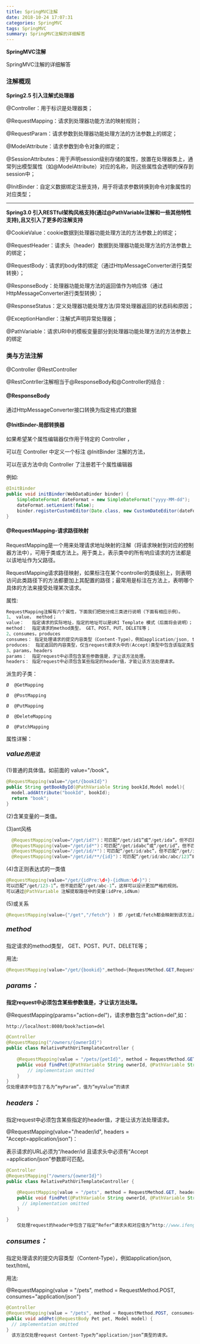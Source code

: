 ```yaml
---
title: SpringMVC注解
date: 2018-10-24 17:07:31
categories: SpringMVC
tags: SpringMVC
summary: SpringMVC注解的详细解答
---
```

**SpringMVC注解**

SpringMVC注解的详细解答

### 注解概观

**Spring2.5 引入注解式处理器**

@Controller：用于标识是处理器类；

@RequestMapping：请求到处理器功能方法的映射规则；

@RequestParam：请求参数到处理器功能处理方法的方法参数上的绑定；

@ModelAttribute：请求参数到命令对象的绑定；

@SessionAttributes：用于声明session级别存储的属性，放置在处理器类上，通常列出模型属性（如@ModelAttribute）对应的名称，则这些属性会透明的保存到session中；

@InitBinder：自定义数据绑定注册支持，用于将请求参数转换到命令对象属性的对应类型；

---

**Spring3.0 引入RESTful架构风格支持(通过@PathVariable注解和一些其他特性支持),且又引入了更多的注解支持**

@CookieValue：cookie数据到处理器功能处理方法的方法参数上的绑定；

@RequestHeader：请求头（header）数据到处理器功能处理方法的方法参数上的绑定；

@RequestBody：请求的body体的绑定（通过HttpMessageConverter进行类型转换）；

@ResponseBody：处理器功能处理方法的返回值作为响应体（通过HttpMessageConverter进行类型转换）；

@ResponseStatus：定义处理器功能处理方法/异常处理器返回的状态码和原因；

@ExceptionHandler：注解式声明异常处理器；

@PathVariable：请求URI中的模板变量部分到处理器功能处理方法的方法参数上的绑定

### 类与方法注解

@Controller @RestController

@RestContrller注解相当于@ResponseBody和@Controller的结合 :

#### @ResponseBody

通过HttpMessageConverter接口转换为指定格式的数据

#### @InitBinder-局部转换器

如果希望某个属性编辑器仅作用于特定的 Controller ，

可以在 Controller 中定义一个标注 @InitBinder 注解的方法，

可以在该方法中向 Controller 了注册若干个属性编辑器

例如:
```java
@InitBinder
public void initBinder(WebDataBinder binder) {
    SimpleDateFormat dateFormat = new SimpleDateFormat("yyyy-MM-dd");
    dateFormat.setLenient(false);
    binder.registerCustomEditor(Date.class, new CustomDateEditor(dateFormat, false));
}
```

#### @RequestMapping-请求路径映射

RequestMapping是一个用来处理请求地址映射的注解（将请求映射到对应的控制器方法中），可用于类或方法上。用于类上，表示类中的所有响应请求的方法都是以该地址作为父路径。

RequestMapping请求路径映射，如果标注在某个controller的类级别上，则表明访问此类路径下的方法都要加上其配置的路径；最常用是标注在方法上，表明哪个具体的方法来接受处理某次请求。

属性:
```java
RequestMapping注解有六个属性，下面我们把她分成三类进行说明（下面有相应示例）。
1、 value， method；
value：   指定请求的实际地址，指定的地址可以是URI Template 模式（后面将会说明）；
method：  指定请求的method类型， GET、POST、PUT、DELETE等；
2、consumes，produces
consumes： 指定处理请求的提交内容类型（Content-Type），例如application/json, text/html;
produces:  指定返回的内容类型，仅当request请求头中的(Accept)类型中包含该指定类型才返回；
3、params，headers
params：  指定request中必须包含某些参数值是，才让该方法处理。
headers： 指定request中必须包含某些指定的header值，才能让该方法处理请求。
```

派生的子类：
```
Ø  @GetMapping

Ø  @PostMapping

Ø  @PutMapping

Ø  @DeleteMapping

Ø  @PatchMapping
```

属性详解：

##### <font size=4>value</font>的用法

(1)普通的具体值。如前面的 value="/book"。
```java
@RequestMapping(value="/get/{bookId}")
public String getBookById(@PathVariable String bookId,Model model){
  model.addAttribute("bookId", bookId);
  return "book";
} 
```

(2)含某变量的一类值。

(3)ant风格
```java
  @RequestMapping(value="/get/id?")：可匹配“/get/id1”或“/get/ida”，但不匹配“/get/id”或“/get/idaa”;
  @RequestMapping(value="/get/id*")：可匹配“/get/idabc”或“/get/id”，但不匹配“/get/idabc/abc”;
  @RequestMapping(value="/get/id/*")：可匹配“/get/id/abc”，但不匹配“/get/idabc”;
  @RequestMapping(value="/get/id/**/{id}")：可匹配“/get/id/abc/abc/123”或“/get/id/123”，也就是Ant风格和URI模板变量风格可混用。
```

(4)含正则表达式的一类值
```java
@RequestMapping(value="/get/{idPre:\d+}-{idNum:\d+}")：
可以匹配“/get/123-1”，但不能匹配“/get/abc-1”，这样可以设计更加严格的规则。
可以通过@PathVariable 注解提取路径中的变量(idPre,idNum)
```

(5)或关系
```java
@RequestMapping(value={"/get","/fetch"} ) 即 /get或/fetch都会映射到该方法上。
```

##### <font size=4>method</font>

指定请求的method类型， GET、POST、PUT、DELETE等；

用法:
```java
@RequestMapping(value="/get/{bookid}",method={RequestMethod.GET,RequestMethod.POST})
```

##### <font size=4>params：</font>

**指定request中必须包含某些参数值是，才让该方法处理。**

@RequestMapping(params="action=del")，请求参数包含"action=del",如：

`http://localhost:8080/book?action=del`

```java
@Controller
@RequestMapping("/owners/{ownerId}")
public class RelativePathUriTemplateController {
    
    @RequestMapping(value = "/pets/{petId}", method = RequestMethod.GET, params="myParam=myValue")
    public void findPet(@PathVariable String ownerId, @PathVariable String petId, Model model) {    
        // implementation omitted
    }
}
仅处理请求中包含了名为“myParam”，值为“myValue”的请求
```

##### <font size=4>headers：</font>

指定request中必须包含某些指定的header值，才能让该方法处理请求。

@RequestMapping(value="/header/id", headers = "Accept=application/json")：

表示请求的URL必须为“/header/id 且请求头中必须有“Accept =application/json”参数即可匹配。
```java
@Controller
@RequestMapping("/owners/{ownerId}")
public class RelativePathUriTemplateController {

	@RequestMapping(value = "/pets", method = RequestMethod.GET, headers="Referer=http://www.ifeng.com/")
	public void findPet(@PathVariable String ownerId, @PathVariable String petId, Model model) {    
	  // implementation omitted
	}

}
    仅处理request的header中包含了指定“Refer”请求头和对应值为“http://www.ifeng.com/”的请求。
```

##### <font size=4>consumes：</font>

指定处理请求的提交内容类型（Content-Type），例如application/json, text/html。

用法:

@RequestMapping(value = "/pets", method = RequestMethod.POST, consumes="application/json")
```java
@Controller
@RequestMapping(value = "/pets", method = RequestMethod.POST, consumes="application/json")
public void addPet(@RequestBody Pet pet, Model model) {    
  // implementation omitted
}
  该方法仅处理request Content-Type为“application/json”类型的请求。
```

